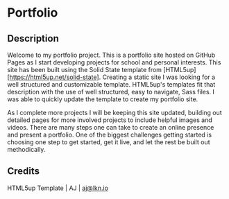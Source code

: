 # Portfolio

## Description
Welcome to my portfolio project. This is a portfolio site hosted on GitHub Pages as I start developing projects for school and personal interests. This site has been built using the Solid State template from [HTML5up][https://html5up.net/solid-state]. Creating a static site I was looking for a well structured and customizable template. HTML5up's templates fit that description with the use of well structured, easy to navigate, Sass files. I was able to quickly update the template to create my portfolio site. 

As I complete more projects I will be keeping this site updated, building out detailed pages for more involved projects to include helpful images and videos. There are many steps one can take to create an online presence and present a portfolio. One of the biggest challenges getting started is choosing one step to get started, get it live, and let the rest be built out methodically.


## Credits
HTML5up Template | AJ | aj@lkn.io
